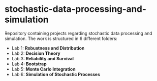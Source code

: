 # stochastic-data-processing-and-simulation
Repository containing projects regarding stochastic data processing and simulation.
The work is structured in 6 different folders:
- Lab 1: **Robustness and Distribution**
- Lab 2: **Decision Theory**
- Lab 3: **Reliability and Survival**
- Lab 4: **Bootstrap**
- Lab 5: **Monte Carlo Integration**
- Lab 6: **Simulation of Stochastic Processes**